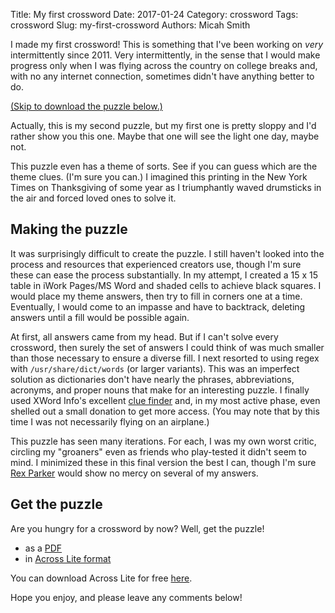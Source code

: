Title: My first crossword
Date: 2017-01-24
Category: crossword
Tags: crossword
Slug: my-first-crossword
Authors: Micah Smith

I made my first crossword! This is something that I've been working on *very* intermittently
since 2011. Very intermittently, in the sense that I would make progress only when I was
flying across the country on college breaks and, with no any internet connection, sometimes
didn't have anything better to do.

[(Skip to download the puzzle below.)](#get-the-puzzle)

Actually, this is my second puzzle, but my first one is pretty sloppy and I'd rather show
you this one. Maybe that one will see the light one day, maybe not.

This puzzle even has a theme of sorts. See if you can guess which are the theme clues. (I'm
sure you can.) I imagined this printing in the New York Times on Thanksgiving of some year
as I triumphantly waved drumsticks in the air and forced loved ones to solve it.

## Making the puzzle

It was surprisingly difficult to create the puzzle. I still haven't looked into the
process and resources that experienced creators use, though I'm sure these can ease the
process substantially. In my attempt, I created a 15 x 15 table in iWork Pages/MS Word and
shaded cells to achieve black squares. I would place my theme answers, then try to fill in
corners one at a time. Eventually, I would come to an impasse and have to backtrack, deleting
answers until a fill would be possible again.

At first, all answers came from my head. But if I can't solve every crossword, then surely the
set of answers I could think of was much smaller than those necessary to ensure a diverse
fill. I next resorted to using regex with `/usr/share/dict/words` (or larger variants). This
was an imperfect solution as dictionaries don't have nearly the phrases, abbreviations,
acronyms, and proper nouns that make for an interesting puzzle. I finally used XWord Info's
excellent [clue finder](http://www.xwordinfo.com/Finder) and, in my most active phase, even
shelled out a small donation to get more access. (You may note that by this time I was not
necessarily flying on an airplane.)

This puzzle has seen many iterations. For each, I was my own worst critic, circling my
"groaners" even as friends who play-tested it didn't seem to mind. I minimized these in this
final version the best I can, though I'm sure [Rex Parker](http://rexwordpuzzle.blogspot.com/)
would show no mercy on several of my answers.

## Get the puzzle <a name="get-the-puzzle"></a>

Are you hungry for a crossword by now? Well, get the puzzle!

- as a [PDF]({static}/files/whos_hungry_crossword.pdf)
- in [Across Lite format]({static}/files/whos_hungry_crossword.puz)

You can download Across Lite for free [here](http://www.litsoft.com/across/alite/download/).

Hope you enjoy, and please leave any comments below!
